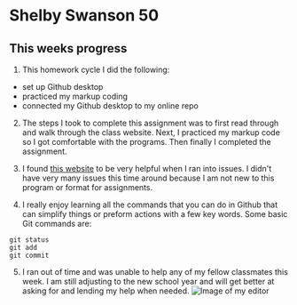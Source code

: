 # Shelby Swanson 50
## This weeks progress


  1.  This homework cycle I did the following:
  - set up Github desktop
  - practiced my markup coding
  - connected my Github desktop to my online repo

  2.  The steps I took to complete this assignment was to first read through
  and walk through the class website. Next, I practiced my markup code so I got
  comfortable with the programs. Then finally I completed the assignment.

  3.  I found [this website](https://people.rit.edu/~jac3160/230/project1/repo.html)
  to be very helpful when I ran into issues. I didn't have very many issues this time
  around because I am not new to this program or format for assignments.

  4. I really enjoy learning all the commands that you can do in Github that
  can simplify things or preform actions with a few key words.
  Some basic Git commands are:
```
git status
git add
git commit
```
  5. I ran out of time and was unable to help any of my fellow classmates this week.
  I am still adjusting to the new school year and will get better at asking for and lending
  my help when needed.
  ![Image of my editor](screenshot1.png) 
